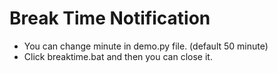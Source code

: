 # Break Time Notification

* You can change minute in demo.py file. (default 50 minute)
* Click breaktime.bat and then you can close it.